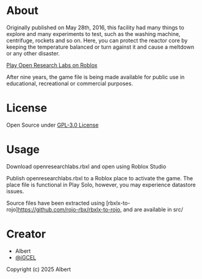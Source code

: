 # About
Originally published on May 28th, 2016, this facility had many things to explore and many experiments to test, such as the washing machine, centrifuge, rockets and so on. Here, you can protect the reactor core by keeping the temperature balanced or turn against it and cause a meltdown or any other disaster.

[Play Open Research Labs on Roblox](https://www.roblox.com/games/7021596577/Research-Labs)

After nine years, the game file is being made available for public use in educational, recreational or commercial purposes.
# License
Open Source under [GPL-3.0 License](https://github.com/Neo802/Open-Research-Labs/blob/main/LICENSE)

# Usage
Download openresearchlabs.rbxl and open using Roblox Studio

Publish openresearchlabs.rbxl to a Roblox place to activate the game. The place file is functional in Play Solo, however, you may experience datastore issues.

Source files have been extracted using [rbxlx-to-rojo]https://github.com/rojo-rbx/rbxlx-to-rojo, and are available in src/

# Creator
- Albert
- [@iGCEL](https://www.roblox.com/users/481225191/profile)

Copyright (c) 2025 Albert
